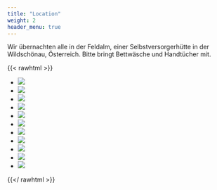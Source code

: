 ```yaml
---
title: "Location"
weight: 2
header_menu: true
---
```


Wir übernachten alle in der Feldalm, einer Selbstversorgerhütte in der Wildschönau, Österreich.
Bitte bringt Bettwäsche und Handtücher mit.

{{< rawhtml >}}

<section id="image-carousel" class="splide" aria-label="Die Huette">
  <div class="splide__track">
  <ul class="splide__list">
    <li class="splide__slide"> <img src="images/frontal.jpg"> </li>
    <li class="splide__slide"> <img src="images/terrasse2.jpg"> </li>
    <li class="splide__slide"> <img src="images/ausblick.jpg"> </li>
    <li class="splide__slide"> <img src="images/aussenansicht.jpg"> </li>
    <li class="splide__slide"> <img src="images/balkon.jpg"> </li>
    <li class="splide__slide"> <img src="images/terrasse.jpg"> </li>
    <li class="splide__slide"> <img src="images/grill.jpg"> </li>
    <li class="splide__slide"> <img src="images/sauna.jpg"> </li>
    <li class="splide__slide"> <img src="images/innenbereich.jpg"> </li>
    <li class="splide__slide"> <img src="images/tresen.jpg"> </li>
   <li class="splide__slide"> <img src="images/doppelbett.jpg"> </li>
  </ul>
  <div class="splide__progress">
   <div class="splide__progress__bar"/>
   </div>
  </div>
</section>

{{</ rawhtml >}}
